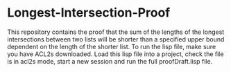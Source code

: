 # Longest-Intersection-Proof
This repository contains the proof that the sum of the lengths of the longest intersections between two lists will be shorter than a specified upper bound dependent on the length of the shorter list.
To run the lisp file, make sure you have ACL2s downloaded. Load this lisp file into a project, check the file is in acl2s mode, start a new session and run the full proofDraft.lisp file.
